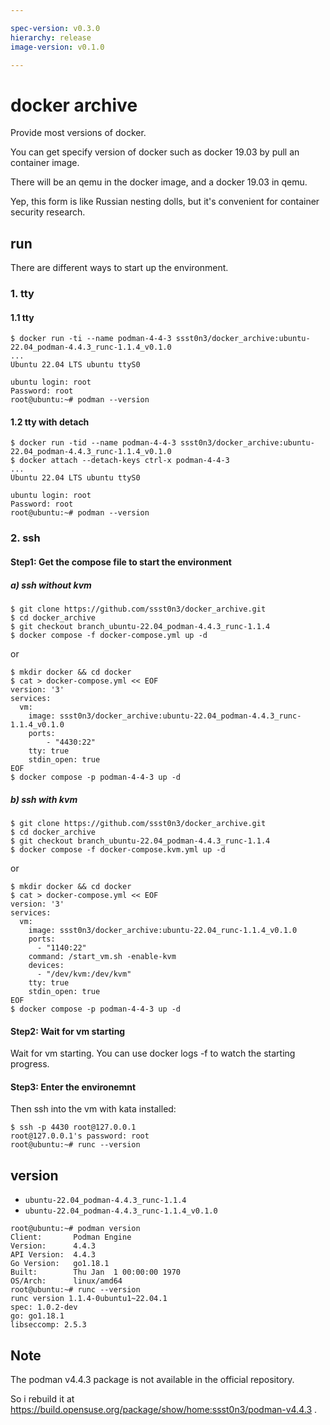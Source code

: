 ```yaml
---

spec-version: v0.3.0
hierarchy: release
image-version: v0.1.0

---
```


# docker archive

Provide most versions of docker. 

You can get specify version of docker such as docker 19.03 by pull an container image.

There will be an qemu in the docker image, and a docker 19.03 in qemu.

Yep, this form is like Russian nesting dolls, but it's convenient for container security research.

## run 

There are different ways to start up the environment.

### 1. tty 

#### 1.1 tty

```
$ docker run -ti --name podman-4-4-3 ssst0n3/docker_archive:ubuntu-22.04_podman-4.4.3_runc-1.1.4_v0.1.0
...
Ubuntu 22.04 LTS ubuntu ttyS0

ubuntu login: root
Password: root
root@ubuntu:~# podman --version
```

#### 1.2 tty with detach

```
$ docker run -tid --name podman-4-4-3 ssst0n3/docker_archive:ubuntu-22.04_podman-4.4.3_runc-1.1.4_v0.1.0
$ docker attach --detach-keys ctrl-x podman-4-4-3
...
Ubuntu 22.04 LTS ubuntu ttyS0

ubuntu login: root
Password: root
root@ubuntu:~# podman --version
```

### 2. ssh

#### Step1: Get the compose file to start the environment

##### a) ssh without kvm

```
$ git clone https://github.com/ssst0n3/docker_archive.git
$ cd docker_archive
$ git checkout branch_ubuntu-22.04_podman-4.4.3_runc-1.1.4
$ docker compose -f docker-compose.yml up -d
```

or 

```
$ mkdir docker && cd docker
$ cat > docker-compose.yml << EOF
version: '3'
services:
  vm:
    image: ssst0n3/docker_archive:ubuntu-22.04_podman-4.4.3_runc-1.1.4_v0.1.0
    ports:
        - "4430:22"
    tty: true
    stdin_open: true 
EOF
$ docker compose -p podman-4-4-3 up -d
```

##### b) ssh with kvm

```
$ git clone https://github.com/ssst0n3/docker_archive.git
$ cd docker_archive
$ git checkout branch_ubuntu-22.04_podman-4.4.3_runc-1.1.4
$ docker compose -f docker-compose.kvm.yml up -d
```

or

```
$ mkdir docker && cd docker
$ cat > docker-compose.yml << EOF
version: '3'
services:
  vm:
    image: ssst0n3/docker_archive:ubuntu-22.04_runc-1.1.4_v0.1.0
    ports:
      - "1140:22"
    command: /start_vm.sh -enable-kvm
    devices:
      - "/dev/kvm:/dev/kvm"
    tty: true
    stdin_open: true
EOF
$ docker compose -p podman-4-4-3 up -d
```

#### Step2: Wait for vm starting
Wait for vm starting. You can use docker logs -f to watch the starting progress.

#### Step3: Enter the environemnt
Then ssh into the vm with kata installed:

```
$ ssh -p 4430 root@127.0.0.1
root@127.0.0.1's password: root
root@ubuntu:~# runc --version
```

## version

* `ubuntu-22.04_podman-4.4.3_runc-1.1.4`
* `ubuntu-22.04_podman-4.4.3_runc-1.1.4_v0.1.0`

```
root@ubuntu:~# podman version
Client:       Podman Engine
Version:      4.4.3
API Version:  4.4.3
Go Version:   go1.18.1
Built:        Thu Jan  1 00:00:00 1970
OS/Arch:      linux/amd64
root@ubuntu:~# runc --version
runc version 1.1.4-0ubuntu1~22.04.1
spec: 1.0.2-dev
go: go1.18.1
libseccomp: 2.5.3
```

## Note
The podman v4.4.3 package is not available in the official repository.

So i rebuild it at https://build.opensuse.org/package/show/home:ssst0n3/podman-v4.4.3 .